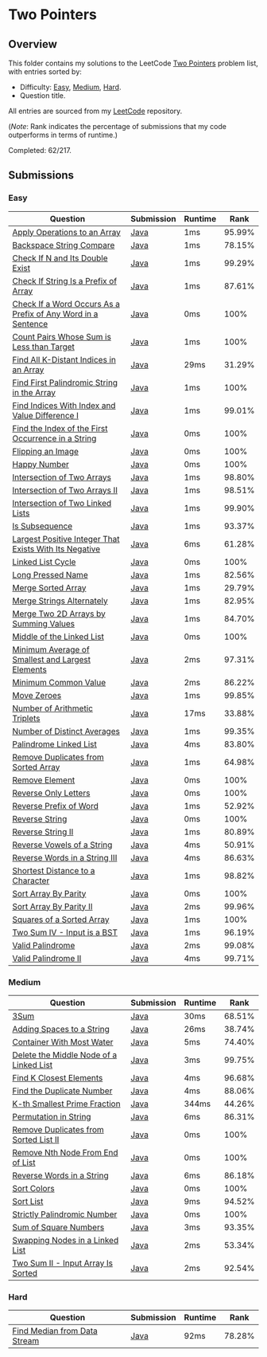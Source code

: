 # Two Pointers

## Overview
This folder contains my solutions to the LeetCode [Two Pointers](https://leetcode.com/problem-list/two-pointers/) problem list,
with entries sorted by:
- Difficulty: [Easy](#easy), [Medium](#medium), [Hard](#hard).
- Question title.

All entries are sourced from my [LeetCode](https://github.com/shumarb/leetcode) repository.

(*Note*: Rank indicates the percentage of submissions that my code outperforms in terms of runtime.)

Completed: 62/217.

## Submissions
### Easy
| Question                                                                                                                                                    | Submission                                                                                                                  | Runtime | Rank   |
|-------------------------------------------------------------------------------------------------------------------------------------------------------------|-----------------------------------------------------------------------------------------------------------------------------|---------|--------|
| [Apply Operations to an Array](https://leetcode.com/problems/apply-operations-to-an-array/description/)                                                     | [Java](https://github.com/shumarb/leetcode/blob/main/submissions/java/ApplyOperationsToAnArray.java)                        | 1ms     | 95.99% |
| [Backspace String Compare](https://leetcode.com/problems/backspace-string-compare/description/)                                                             | [Java](https://github.com/shumarb/leetcode/blob/main/submissions/java/BackspaceStringCompare.java)                          | 1ms     | 78.15% |
| [Check If N and Its Double Exist](https://leetcode.com/problems/check-if-n-and-its-double-exist/description)                                                | [Java](https://github.com/shumarb/leetcode/blob/main/submissions/java/CheckIfNAndItsDoubleExist.java)                       | 1ms     | 99.29% |
| [Check If String Is a Prefix of Array](https://leetcode.com/problems/check-if-string-is-a-prefix-of-array/description/)                                     | [Java](https://github.com/shumarb/leetcode/blob/main/submissions/java/CheckIfStringIsAPrefixOfArray.java)                   | 1ms     | 87.61% |
| [Check If a Word Occurs As a Prefix of Any Word in a Sentence](https://leetcode.com/problems/counting-words-with-a-given-prefix/description/)               | [Java](https://github.com/shumarb/leetcode/blob/main/submissions/java/CountingWordsWithAGivenPrefix.java)                   | 0ms     | 100%   |
| [Count Pairs Whose Sum is Less than Target](https://leetcode.com/problems/count-pairs-whose-sum-is-less-than-target/description/)                           | [Java](https://github.com/shumarb/leetcode/blob/main/submissions/java/CountPairsWhoseSumIsLessThanTarget.java)              | 1ms     | 100%   |
| [Find All K-Distant Indices in an Array](https://leetcode.com/problems/find-all-k-distant-indices-in-an-array/description/)                                 | [Java](https://github.com/shumarb/leetcode/blob/main/submissions/java/FindAllKDistantIndicesInAnArray.java)                 | 29ms    | 31.29% |
| [Find First Palindromic String in the Array](https://leetcode.com/problems/find-all-numbers-disappeared-in-an-array/description/)                           | [Java](https://github.com/shumarb/leetcode/blob/main/submissions/java/FindFirstPalindromicStringInTheArray.java)            | 1ms     | 100%   |
| [Find Indices With Index and Value Difference I](https://leetcode.com/problems/find-indices-with-index-and-value-difference-i/description/)                 | [Java](https://github.com/shumarb/leetcode/blob/main/submissions/java/FindIndicesWithIndexAndValueDifferenceOne.java)       | 1ms     | 99.01% |
| [Find the Index of the First Occurrence in a String](https://leetcode.com/problems/find-the-index-of-the-first-occurrence-in-a-string/)                     | [Java](https://github.com/shumarb/leetcode/blob/main/submissions/java/FindTheIndexOfTheFirstOccurrenceInAString.java)       | 0ms     | 100%   |
| [Flipping an Image](https://leetcode.com/problems/flipping-an-image/description)                                                                            | [Java](https://github.com/shumarb/leetcode/blob/main/submissions/java/FlippingAnImage.java)                                 | 0ms     | 100%   |
| [Happy Number](https://leetcode.com/problems/happy-number/description/)                                                                                     | [Java](https://github.com/shumarb/leetcode/blob/main/submissions/java/HappyNumber.java)                                     | 0ms     | 100%   |
| [Intersection of Two Arrays](https://leetcode.com/problems/intersection-of-two-arrays/description/)                                                         | [Java](https://github.com/shumarb/leetcode/blob/main/submissions/java/IntersectionofTwoArrays.java)                         | 1ms     | 98.80% |
| [Intersection of Two Arrays II](https://leetcode.com/problems/intersection-of-two-arrays-ii/description/)                                                   | [Java](https://github.com/shumarb/leetcode/blob/main/submissions/java/IntersectionofTwoArraysTwo.java)                      | 1ms     | 98.51% |
| [Intersection of Two Linked Lists](https://leetcode.com/problems/intersection-of-two-linked-lists/description/)                                             | [Java](https://github.com/shumarb/leetcode/blob/main/submissions/java/IntersectionOfTwoLinkedLists.java)                    | 1ms     | 99.90% |
| [Is Subsequence](https://leetcode.com/problems/is-subsequence/description/)                                                                                 | [Java](https://github.com/shumarb/leetcode/blob/main/submissions/java/IsSubsequence.java)                                   | 1ms     | 93.37% |
| [Largest Positive Integer That Exists With Its Negative](https://leetcode.com/problems/largest-positive-integer-that-exists-with-its-negative/description/) | [Java](https://github.com/shumarb/leetcode/blob/main/submissions/java/LargestPositiveIntegerThatExistsWithItsNegative.java) | 6ms     | 61.28% |
| [Linked List Cycle](https://leetcode.com/problems/linked-list-cycle/description/)                                                                           | [Java](https://github.com/shumarb/leetcode/blob/main/submissions/java/LinkedListCycle.java)                                 | 0ms     | 100%   |
| [Long Pressed Name](https://leetcode.com/problems/long-pressed-name/description/)                                                                           | [Java](https://github.com/shumarb/leetcode/blob/main/submissions/java/LongPressedName.java)                                 | 1ms     | 82.56% |
| [Merge Sorted Array](https://leetcode.com/problems/merge-sorted-array/description/)                                                                         | [Java](https://github.com/shumarb/leetcode/blob/main/submissions/java/MergeSortedArray.java)                                | 1ms     | 29.79% |
| [Merge Strings Alternately](https://leetcode.com/problems/merge-strings-alternately/description/)                                                           | [Java](https://github.com/shumarb/leetcode/blob/main/submissions/java/MergeStringsAlternately.java)                         | 1ms     | 82.95% |
| [Merge Two 2D Arrays by Summing Values](https://leetcode.com/problems/merge-two-2d-arrays-by-summing-values/description/)                                   | [Java](https://github.com/shumarb/leetcode/blob/main/submissions/java/MergeTwo2DArraysBySummingValues.java)                 | 1ms     | 84.70% |
| [Middle of the Linked List](https://leetcode.com/problems/middle-of-the-linked-list/description/)                                                           | [Java](https://github.com/shumarb/leetcode/blob/main/submissions/java/MiddleOfTheLinkedList.java)                           | 0ms     | 100%   |
| [Minimum Average of Smallest and Largest Elements](https://leetcode.com/problems/minimum-average-of-smallest-and-largest-elements/description/)             | [Java](https://github.com/shumarb/leetcode/blob/main/submissions/java/MinimumAverageOfSmallestAndLargestElements.java)      | 2ms     | 97.31% |
| [Minimum Common Value](https://leetcode.com/problems/minimum-common-value/description/)                                                                     | [Java](https://github.com/shumarb/leetcode/blob/main/submissions/java/MinimumCommonValue.java)                              | 2ms     | 86.22% |
| [Move Zeroes](https://leetcode.com/problems/move-zeroes/description/)                                                                                       | [Java](https://github.com/shumarb/leetcode/blob/main/submissions/java/MoveZeroes.java)                                      | 1ms     | 99.85% |
| [Number of Arithmetic Triplets](https://leetcode.com/problems/number-of-arithmetic-triplets/description/)                                                   | [Java](https://github.com/shumarb/leetcode/blob/main/submissions/java/NumberOfArithmeticTriplets.java)                      | 17ms    | 33.88% |
| [Number of Distinct Averages](https://leetcode.com/problems/number-of-distinct-averages/description/)                                                       | [Java](https://github.com/shumarb/leetcode/blob/main/submissions/java/NumberOfDistinctAverages.java)                        | 1ms     | 99.35% |
| [Palindrome Linked List](https://leetcode.com/problems/palindrome-linked-list/description/)                                                                 | [Java](https://github.com/shumarb/leetcode/blob/main/submissions/java/PalindromeLinkedList.java)                            | 4ms     | 83.80% |
| [Remove Duplicates from Sorted Array](https://leetcode.com/problems/remove-duplicates-from-sorted-array/description/)                                       | [Java](https://github.com/shumarb/leetcode/blob/main/submissions/java/RemoveDuplicatesFromSortedArray.java)                 | 1ms     | 64.98% |
| [Remove Element](https://leetcode.com/problems/remove-element/description/)                                                                                 | [Java](https://github.com/shumarb/leetcode/blob/main/submissions/java/RemoveElement.java)                                   | 0ms     | 100%   |
| [Reverse Only Letters](https://leetcode.com/problems/reverse-only-letters/description/)                                                                     | [Java](https://github.com/shumarb/leetcode/blob/main/submissions/java/ReverseOnlyLetters..java)                             | 0ms     | 100%   |
| [Reverse Prefix of Word](https://leetcode.com/problems/reverse-prefix-of-word/description/)                                                                 | [Java](https://github.com/shumarb/leetcode/blob/main/submissions/java/ReversePrefixOfWord..java)                            | 1ms     | 52.92% |
| [Reverse String](https://leetcode.com/problems/reverse-string/description/)                                                                                 | [Java](https://github.com/shumarb/leetcode/blob/main/submissions/java/ReverseString.java)                                   | 0ms     | 100%   |
| [Reverse String II](https://leetcode.com/problems/reverse-string-ii/description/)                                                                           | [Java](https://github.com/shumarb/leetcode/blob/main/submissions/java/ReverseStringTwo.java)                                | 1ms     | 80.89% |
| [Reverse Vowels of a String](https://leetcode.com/problems/reverse-vowels-of-a-string/description/)                                                         | [Java](https://github.com/shumarb/leetcode/blob/main/submissions/java/ReverseVowelsOfAString.java)                          | 4ms     | 50.91% |
| [Reverse Words in a String III](https://leetcode.com/problems/reverse-words-in-a-string-iii/description/)                                                   | [Java](https://github.com/shumarb/leetcode/blob/main/submissions/java/ReverseWordsInAStringThree.java)                      | 4ms     | 86.63% |
| [Shortest Distance to a Character](https://leetcode.com/problems/shortest-distance-to-a-character/description/)                                             | [Java](https://github.com/shumarb/leetcode/blob/main/submissions/java/ShortestDistanceToACharacter.java)                    | 1ms     | 98.82% |
| [Sort Array By Parity](https://leetcode.com/problems/sort-array-by-parity/description/)                                                                     | [Java](https://github.com/shumarb/leetcode/blob/main/submissions/java/SortArrayByParity.java)                               | 0ms     | 100%   |
| [Sort Array By Parity II](https://leetcode.com/problems/sort-array-by-parity-ii/description/)                                                               | [Java](https://github.com/shumarb/leetcode/blob/main/submissions/java/SortArrayByParityTwo.java)                            | 2ms     | 99.96% |
| [Squares of a Sorted Array](https://leetcode.com/problems/squares-of-a-sorted-array/description/)                                                           | [Java](https://github.com/shumarb/leetcode/blob/main/submissions/java/SquaresOfASortedArray.java)                           | 1ms     | 100%   |
| [Two Sum IV - Input is a BST](https://leetcode.com/problems/two-sum-iv-input-is-a-bst/description/)                                                         | [Java](https://github.com/shumarb/leetcode/blob/main/submissions/java/TwoSumFourInputIsABST.java)                           | 1ms     | 96.19% |
| [Valid Palindrome](https://leetcode.com/problems/valid-palindrome/description/)                                                                             | [Java](https://github.com/shumarb/leetcode/blob/main/submissions/java/ValidPalindrome.java)                                 | 2ms     | 99.08% |
| [Valid Palindrome II](https://leetcode.com/problems/valid-palindrome-ii/description/)                                                                       | [Java](https://github.com/shumarb/leetcode/blob/main/submissions/java/ValidPalindromeTwo.java)                              | 4ms     | 99.71% |

### Medium
| Question                                                                                                                      | Submission                                                                                                    | Runtime | Rank   |
|-------------------------------------------------------------------------------------------------------------------------------|---------------------------------------------------------------------------------------------------------------|---------|--------|
| [3Sum](https://leetcode.com/problems/3sum/description/)                                                                       | [Java](https://github.com/shumarb/leetcode/blob/main/submissions/java/ThreeSum.java)                          | 30ms    | 68.51% |
| [Adding Spaces to a String](https://leetcode.com/problems/adding-spaces-to-a-string/description/)                             | [Java](https://github.com/shumarb/leetcode/blob/main/submissions/java/AddingSpacesToAString.java)             | 26ms    | 38.74% |
| [Container With Most Water](https://leetcode.com/problems/container-with-most-water/description/)                             | [Java](https://github.com/shumarb/leetcode/blob/main/submissions/java/ContainerWithMostWater.java)            | 5ms     | 74.40% |
| [Delete the Middle Node of a Linked List](https://leetcode.com/problems/delete-the-middle-node-of-a-linked-list/description/) | [Java](https://github.com/shumarb/leetcode/blob/main/submissions/java/DeleteTheMiddleNodeOfALinkedList.java)  | 3ms     | 99.75% |
| [Find K Closest Elements](https://leetcode.com/problems/find-k-closest-elements/description/)                                 | [Java](https://github.com/shumarb/leetcode/blob/main/submissions/java/FindKClosestElements.java)              | 4ms     | 96.68% |
| [Find the Duplicate Number](https://leetcode.com/problems/find-the-duplicate-number/description/)                             | [Java](https://github.com/shumarb/leetcode/blob/main/submissions/java/FindTheDuplicateNumber.java)            | 4ms     | 88.06% |
| [K-th Smallest Prime Fraction](https://leetcode.com/problems/k-th-smallest-prime-fraction/description/)                       | [Java](https://github.com/shumarb/leetcode/blob/main/submissions/java/KthSmallestPrimeFaction.java)           | 344ms   | 44.26% |
| [Permutation in String](https://leetcode.com/problems/permutation-in-string/description/)                                     | [Java](https://github.com/shumarb/leetcode/blob/main/submissions/java/PermutationInString.java)               | 6ms     | 86.31% |
| [Remove Duplicates from Sorted List II](https://leetcode.com/problems/remove-duplicates-from-sorted-list-ii/description/)     | [Java](https://github.com/shumarb/leetcode/blob/main/submissions/java/RemoveDuplicatesFromSortedListTwo.java) | 0ms     | 100%   |
| [Remove Nth Node From End of List](https://leetcode.com/problems/remove-nth-node-from-end-of-list/description/)               | [Java](https://github.com/shumarb/leetcode/blob/main/submissions/java/RemoveNthNodeFromEndOfList.java)        | 0ms     | 100%   |
| [Reverse Words in a String](https://leetcode.com/problems/reverse-words-in-a-string/description/)                             | [Java](https://github.com/shumarb/leetcode/blob/main/submissions/java/ReverseWordsInAString.java)             | 6ms     | 86.18% |
| [Sort Colors](https://leetcode.com/problems/sort-colors/description/)                                                         | [Java](https://github.com/shumarb/leetcode/blob/main/submissions/java/SortColors.java)                        | 0ms     | 100%   |
| [Sort List](https://leetcode.com/problems/remove-duplicates-from-sorted-list/description/)                                    | [Java](https://github.com/shumarb/leetcode/blob/main/submissions/java/SortList.java)                          | 9ms     | 94.52% |
| [Strictly Palindromic Number](https://leetcode.com/problems/strictly-palindromic-number/description/)                         | [Java](https://github.com/shumarb/leetcode/blob/main/submissions/java/StrictlyPalindromicNumber.java)         | 0ms     | 100%   |
| [Sum of Square Numbers](https://leetcode.com/problems/sum-of-square-numbers/description/)                                     | [Java](https://github.com/shumarb/leetcode/blob/main/submissions/java/SumOfSquareNumbers.java)                | 3ms     | 93.35% |
| [Swapping Nodes in a Linked List](https://leetcode.com/problems/swapping-nodes-in-a-linked-list/description/)                 | [Java](https://github.com/shumarb/leetcode/blob/main/submissions/java/SwappingNodesInALinkedList.java)        | 2ms     | 53.34% |
| [Two Sum II - Input Array Is Sorted](https://leetcode.com/problems/two-sum-ii-input-array-is-sorted/description/)             | [Java](https://github.com/shumarb/leetcode/blob/main/submissions/java/TwoSumTwoInputArrayIsSorted.java)       | 2ms     | 92.54% |

### Hard
| Question                                                                                                | Submission                                                                               | Runtime | Rank   |
|---------------------------------------------------------------------------------------------------------|------------------------------------------------------------------------------------------|---------|--------|
| [Find Median from Data Stream](https://leetcode.com/problems/find-median-from-data-stream/description/) | [Java](https://github.com/shumarb/leetcode/blob/main/submissions/java/MedianFinder.java) | 92ms    | 78.28% |
